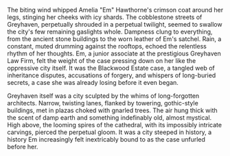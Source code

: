 The biting wind whipped Amelia "Em" Hawthorne's crimson coat around her legs, stinging her cheeks with icy shards.  The cobblestone streets of Greyhaven, perpetually shrouded in a perpetual twilight, seemed to swallow the city's few remaining gaslights whole.  Dampness clung to everything, from the ancient stone buildings to the worn leather of Em's satchel.  Rain, a constant, muted drumming against the rooftops, echoed the relentless rhythm of her thoughts.  Em, a junior associate at the prestigious Greyhaven Law Firm, felt the weight of the case pressing down on her like the oppressive city itself.  It was the Blackwood Estate case, a tangled web of inheritance disputes, accusations of forgery, and whispers of long-buried secrets, a case she was already losing before it even began.

Greyhaven itself was a city sculpted by the whims of long-forgotten architects.  Narrow, twisting lanes, flanked by towering, gothic-style buildings, met in plazas choked with gnarled trees.  The air hung thick with the scent of damp earth and something indefinably old, almost mystical.  High above, the looming spires of the cathedral, with its impossibly intricate carvings, pierced the perpetual gloom.  It was a city steeped in history, a history Em increasingly felt inextricably bound to as the case unfurled before her.
